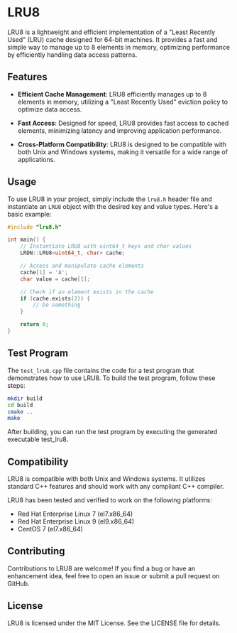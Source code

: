 # LRU8

LRU8 is a lightweight and efficient implementation of a "Least Recently Used" (LRU) cache designed for 64-bit machines. It provides a fast and simple way to manage up to 8 elements in memory, optimizing performance by efficiently handling data access patterns.

## Features

- **Efficient Cache Management**: LRU8 efficiently manages up to 8 elements in memory, utilizing a "Least Recently Used" eviction policy to optimize data access.
  
- **Fast Access**: Designed for speed, LRU8 provides fast access to cached elements, minimizing latency and improving application performance.

- **Cross-Platform Compatibility**: LRU8 is designed to be compatible with both Unix and Windows systems, making it versatile for a wide range of applications.

## Usage

To use LRU8 in your project, simply include the `lru8.h` header file and instantiate an `LRU8` object with the desired key and value types. Here's a basic example:

```cpp
#include "lru8.h"

int main() {
    // Instantiate LRU8 with uint64_t keys and char values
    LRDN::LRU8<uint64_t, char> cache;

    // Access and manipulate cache elements
    cache[1] = 'A';
    char value = cache[1];

    // Check if an element exists in the cache
    if (cache.exists(2)) {
        // Do something
    }

    return 0;
}
```
## Test Program

The `test_lru8.cpp` file contains the code for a test program that demonstrates how to use LRU8. To build the test program, follow these steps:

```bash
mkdir build
cd build
cmake ..
make
```
After building, you can run the test program by executing the generated executable test_lru8.

## Compatibility

LRU8 is compatible with both Unix and Windows systems. It utilizes standard C++ features and should work with any compliant C++ compiler.

LRU8 has been tested and verified to work on the following platforms:

- Red Hat Enterprise Linux 7 (el7.x86_64)
- Red Hat Enterprise Linux 9 (el9.x86_64)
- CentOS 7 (el7.x86_64)


## Contributing
Contributions to LRU8 are welcome! If you find a bug or have an enhancement idea, feel free to open an issue or submit a pull request on GitHub.

## License
LRU8 is licensed under the MIT License. See the LICENSE file for details.
